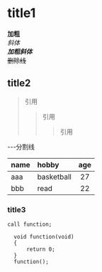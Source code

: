 # title1
**加粗**  
*斜体*  
***加粗斜体***  
~~删除线~~  

## title2
>引用  
>>引用  
>>>引用  

---分割线

name|hobby|age
--|:--|:--:
aaa|basketball|27
bbb|read|22

### title3
`call function;`

```
  void function(void)  
  {  
      return 0;  
  }  
  function();
```  
